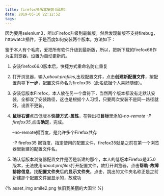 ```yaml
---
title: firefox多版本安装(回溯)
date: 2019-05-10 22:12:52
tags:
---
```


<p>因为要用selenium3，所以Firefox升级到最新版，然后发现新版不支持firebug，httpwatch插件，于是百度如何安装两个版本。方法如下：</p>
<p>鉴于本人有个毛病，爱把所有软件升级到最新版，所以，把新下载的firefox66作为主浏览器，设置为自动更新的。</p>
<ol>
<li><p>安装firefox66.0版本后，快捷方式重命名防止重复</p>
</li>
<li><p>打开浏览器，输入<em>about:profiles</em>,出现配置文件，点击<strong>创建新配置文件</strong>，按配置向导<strong>下一步</strong>，配置文件命名为firefox35（此名依据个人喜好随便）。</p>
</li>
<li><p>安装低版本Firefox，本人放在另一个盘符下，当然两个版本都没有走默认安装，全都改了安装路径，这也是根据个人习惯，只要两次安装不是同一路径就好。设置不更新。</p>
</li>
<li><p><strong>鼠标右键</strong>点击低版本<strong>快捷方式</strong>-<strong>属性</strong>，在弹出框<strong>目标</strong>里添加<em>–no-remote -P firefox35</em>,点击<strong>确定</strong>，完成。</p>
<p>–no-remote据百度，是允许多个Firefox共存</p>
<p>-P firefox35 据百度，指定使用的配置文件，firefox35就是之前在第一个浏览器里新建的配置文件名。</p>
</li>
<li><p>确认低版本浏览器配置文件是否是新建的那个，本人的低版本Firefox是35.0版本，无法使用<em>about:profiles</em>打开配置文件，故打开浏览器，点击<strong>帮助</strong>-<strong>故障排除信息</strong>，找<strong>配置文件夹</strong>后的<strong>显示文件夹</strong>，点击，跳出的文件夹名称正是之前新建那个配置文件里显示的，故成功</p>
</li>
</ol>
{% asset_img smile2.png 依旧我美丽的大国宝 %}

